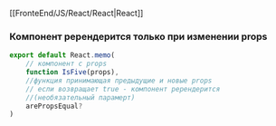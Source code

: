 [[FronteEnd/JS/React/React|React]]

### Компонент ререндерится только при изменении props
```jsx
export default React.memo(
	// компонент с props
	function IsFive(props),
	//функция принимающая предыдущие и новые props
	// если возвращает true - компонент ререндерится
	//(необязательный парамерт)
	arePropsEqual?
)
```
